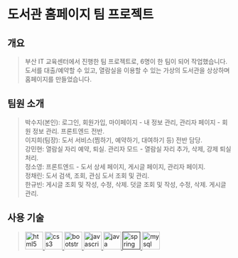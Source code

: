 # 도서관 홈페이지 팀 프로젝트

## 개요

> 부산 IT 교육센터에서 진행한 팀 프로젝트로, 6명이 한 팀이 되어 작업했습니다. 도서를 대출/예약할 수 있고, 열람실을 이용할 수 있는 가상의 도서관을 상상하며 홈페이지를 만들었습니다.

## 팀원 소개
> 박수지(본인): 로그인, 회원가입, 마이페이지 - 내 정보 관리, 관리자 페이지 - 회원 정보 관리. 프론트엔드 전반.<br>이지희(팀장): 도서 서비스(찜하기, 예약하기, 대여하기 등) 전반 담당.<br>강민현: 열람실 자리 예약, 퇴실. 관리자 모드 - 열람실 자리 추가, 삭제, 강제 퇴실 처리.<br>정소영: 프론트엔드 - 도서 상세 페이지, 게시글 페이지, 관리자 페이지.<br>정채린: 도서 검색, 조회, 관심 도서 조회 및 관리.<br>한규빈: 게시글 조회 및 작성, 수정, 삭제. 덧글 조회 및 작성, 수정, 삭제. 게시글 관리.


## 사용 기술

> <p align="left"> <a href="https://www.w3.org/html/" target="_blank"> <img src="https://devicons.github.io/devicon/devicon.git/icons/html5/html5-original-wordmark.svg" alt="html5" width="40" height="40"/> </a> <a href="https://www.w3schools.com/css/" target="_blank"> <img src="https://devicons.github.io/devicon/devicon.git/icons/css3/css3-original-wordmark.svg" alt="css3" width="40" height="40"/> </a> <a href="https://getbootstrap.com" target="_blank"> <img src="https://devicons.github.io/devicon/devicon.git/icons/bootstrap/bootstrap-plain.svg" alt="bootstrap" width="40" height="40"/> </a> <a href="https://developer.mozilla.org/en-US/docs/Web/JavaScript" target="_blank"> <img src="https://devicons.github.io/devicon/devicon.git/icons/javascript/javascript-original.svg" alt="javascript" width="40" height="40"/> </a><a href="https://www.java.com" target="_blank"> <img src="https://devicons.github.io/devicon/devicon.git/icons/java/java-original-wordmark.svg" alt="java" width="40" height="40"/> </a><a href="" target="_blank"> <img src="https://www.vectorlogo.zone/logos/springio/springio-icon.svg" alt="spring" width="40" height="40"/> </a>  <a href="https://www.mysql.com/" target="_blank"> <img src="https://devicons.github.io/devicon/devicon.git/icons/mysql/mysql-original-wordmark.svg" alt="mysql" width="40" height="40"/> </a>  </p>

